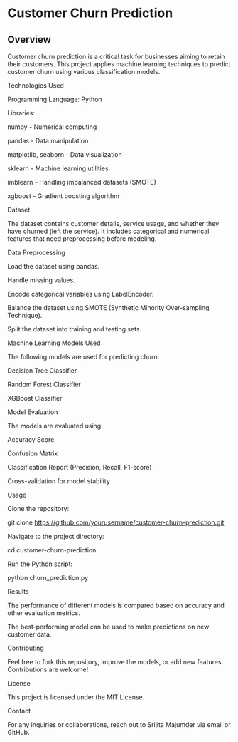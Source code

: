 # Customer Churn Prediction

## Overview

Customer churn prediction is a critical task for businesses aiming to retain their customers. This project applies machine learning techniques to predict customer churn using various classification models.

Technologies Used

Programming Language: Python

Libraries:

numpy - Numerical computing

pandas - Data manipulation

matplotlib, seaborn - Data visualization

sklearn - Machine learning utilities

imblearn - Handling imbalanced datasets (SMOTE)

xgboost - Gradient boosting algorithm

Dataset

The dataset contains customer details, service usage, and whether they have churned (left the service). It includes categorical and numerical features that need preprocessing before modeling.


Data Preprocessing

Load the dataset using pandas.

Handle missing values.

Encode categorical variables using LabelEncoder.

Balance the dataset using SMOTE (Synthetic Minority Over-sampling Technique).

Split the dataset into training and testing sets.

Machine Learning Models Used

The following models are used for predicting churn:

Decision Tree Classifier

Random Forest Classifier

XGBoost Classifier

Model Evaluation

The models are evaluated using:

Accuracy Score

Confusion Matrix

Classification Report (Precision, Recall, F1-score)

Cross-validation for model stability

Usage

Clone the repository:

git clone https://github.com/yourusername/customer-churn-prediction.git

Navigate to the project directory:

cd customer-churn-prediction

Run the Python script:

python churn_prediction.py

Results

The performance of different models is compared based on accuracy and other evaluation metrics.

The best-performing model can be used to make predictions on new customer data.

Contributing

Feel free to fork this repository, improve the models, or add new features. Contributions are welcome!

License

This project is licensed under the MIT License.

Contact

For any inquiries or collaborations, reach out to Srijita Majumder via email or GitHub.

